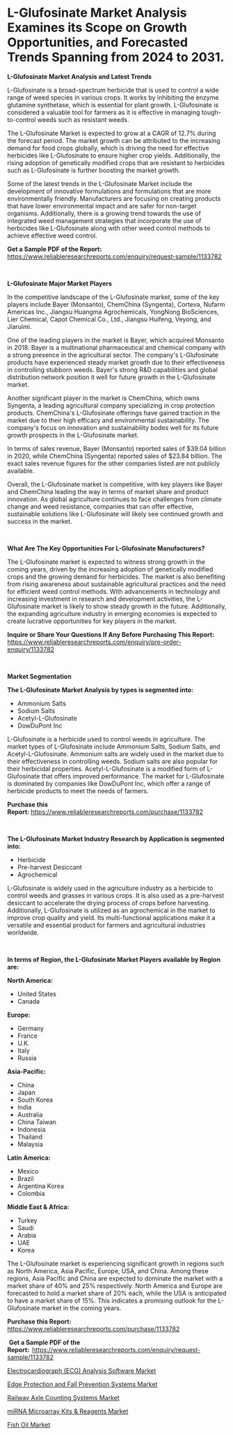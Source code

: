 <p><h1>L-Glufosinate Market Analysis Examines its Scope on Growth Opportunities, and Forecasted Trends Spanning from 2024 to 2031.</h1></p><p><strong>L-Glufosinate Market Analysis and Latest Trends</strong></p>
<p><p>L-Glufosinate is a broad-spectrum herbicide that is used to control a wide range of weed species in various crops. It works by inhibiting the enzyme glutamine synthetase, which is essential for plant growth. L-Glufosinate is considered a valuable tool for farmers as it is effective in managing tough-to-control weeds such as resistant weeds.</p><p>The L-Glufosinate Market is expected to grow at a CAGR of 12.7% during the forecast period. The market growth can be attributed to the increasing demand for food crops globally, which is driving the need for effective herbicides like L-Glufosinate to ensure higher crop yields. Additionally, the rising adoption of genetically modified crops that are resistant to herbicides such as L-Glufosinate is further boosting the market growth.</p><p>Some of the latest trends in the L-Glufosinate Market include the development of innovative formulations and formulations that are more environmentally friendly. Manufacturers are focusing on creating products that have lower environmental impact and are safer for non-target organisms. Additionally, there is a growing trend towards the use of integrated weed management strategies that incorporate the use of herbicides like L-Glufosinate along with other weed control methods to achieve effective weed control.</p></p>
<p><strong>Get a Sample PDF of the Report:&nbsp;</strong> <a href="https://www.reliableresearchreports.com/enquiry/request-sample/1133782">https://www.reliableresearchreports.com/enquiry/request-sample/1133782</a></p>
<p>&nbsp;</p>
<p><strong>L-Glufosinate Major Market Players</strong></p>
<p><p>In the competitive landscape of the L-Glufosinate market, some of the key players include Bayer (Monsanto), ChemChina (Syngenta), Corteva, Nufarm Americas Inc., Jiangsu Huangma Agrochemicals, YongNong BioSciences, Lier Chemical, Capot Chemical Co., Ltd., Jiangsu Huifeng, Veyong, and Jiaruimi.</p><p>One of the leading players in the market is Bayer, which acquired Monsanto in 2018. Bayer is a multinational pharmaceutical and chemical company with a strong presence in the agricultural sector. The company's L-Glufosinate products have experienced steady market growth due to their effectiveness in controlling stubborn weeds. Bayer's strong R&D capabilities and global distribution network position it well for future growth in the L-Glufosinate market.</p><p>Another significant player in the market is ChemChina, which owns Syngenta, a leading agricultural company specializing in crop protection products. ChemChina's L-Glufosinate offerings have gained traction in the market due to their high efficacy and environmental sustainability. The company's focus on innovation and sustainability bodes well for its future growth prospects in the L-Glufosinate market.</p><p>In terms of sales revenue, Bayer (Monsanto) reported sales of $39.04 billion in 2020, while ChemChina (Syngenta) reported sales of $23.84 billion. The exact sales revenue figures for the other companies listed are not publicly available.</p><p>Overall, the L-Glufosinate market is competitive, with key players like Bayer and ChemChina leading the way in terms of market share and product innovation. As global agriculture continues to face challenges from climate change and weed resistance, companies that can offer effective, sustainable solutions like L-Glufosinate will likely see continued growth and success in the market.</p></p>
<p>&nbsp;</p>
<p><strong>What Are The Key Opportunities For L-Glufosinate Manufacturers?</strong></p>
<p><p>The L-Glufosinate market is expected to witness strong growth in the coming years, driven by the increasing adoption of genetically modified crops and the growing demand for herbicides. The market is also benefiting from rising awareness about sustainable agricultural practices and the need for efficient weed control methods. With advancements in technology and increasing investment in research and development activities, the L-Glufosinate market is likely to show steady growth in the future. Additionally, the expanding agriculture industry in emerging economies is expected to create lucrative opportunities for key players in the market.</p></p>
<p><strong>Inquire or Share Your Questions If Any Before Purchasing This Report:</strong> <a href="https://www.reliableresearchreports.com/enquiry/pre-order-enquiry/1133782">https://www.reliableresearchreports.com/enquiry/pre-order-enquiry/1133782</a></p>
<p>&nbsp;</p>
<p><strong>Market Segmentation</strong></p>
<p><strong>The L-Glufosinate Market Analysis by types is segmented into:</strong></p>
<p><ul><li>Ammonium Salts</li><li>Sodium Salts</li><li>Acetyl-L-Glufosinate</li><li>DowDuPont Inc</li></ul></p>
<p><p>L-Glufosinate is a herbicide used to control weeds in agriculture. The market types of L-Glufosinate include Ammonium Salts, Sodium Salts, and Acetyl-L-Glufosinate. Ammonium salts are widely used in the market due to their effectiveness in controlling weeds. Sodium salts are also popular for their herbicidal properties. Acetyl-L-Glufosinate is a modified form of L-Glufosinate that offers improved performance. The market for L-Glufosinate is dominated by companies like DowDuPont Inc, which offer a range of herbicide products to meet the needs of farmers.</p></p>
<p><strong>Purchase this Report:&nbsp;</strong><a href="https://www.reliableresearchreports.com/purchase/1133782">https://www.reliableresearchreports.com/purchase/1133782</a></p>
<p>&nbsp;</p>
<p><strong>The L-Glufosinate Market Industry Research by Application is segmented into:</strong></p>
<p><ul><li>Herbicide</li><li>Pre-harvest Desiccant</li><li>Agrochemical</li></ul></p>
<p><p>L-Glufosinate is widely used in the agriculture industry as a herbicide to control weeds and grasses in various crops. It is also used as a pre-harvest desiccant to accelerate the drying process of crops before harvesting. Additionally, L-Glufosinate is utilized as an agrochemical in the market to improve crop quality and yield. Its multi-functional applications make it a versatile and essential product for farmers and agricultural industries worldwide.</p></p>
<p>&nbsp;</p>
<p><strong>In terms of Region, the L-Glufosinate Market Players available by Region are:</strong></p>
<p>
    <p> <strong> North America: </strong>
        <ul>
            <li>United States</li>
            <li>Canada</li>
        </ul>
        </p> 
    <p> <strong> Europe: </strong>
        <ul>
            <li>Germany</li>
            <li>France</li>
            <li>U.K.</li>
            <li>Italy</li>
            <li>Russia</li>
        </ul>
        </p> 
    <p> <strong> Asia-Pacific: </strong>
        <ul>
            <li>China</li>
            <li>Japan</li>
            <li>South Korea</li>
            <li>India</li>
            <li>Australia</li>
            <li>China Taiwan</li>
            <li>Indonesia</li>
            <li>Thailand</li>
            <li>Malaysia</li>
        </ul>
        </p> 
    <p> <strong> Latin America: </strong>
        <ul>
            <li>Mexico</li>
            <li>Brazil</li>
            <li>Argentina Korea</li>
            <li>Colombia</li>
        </ul>
        </p> 
    <p> <strong> Middle East & Africa: </strong>
        <ul>
            <li>Turkey</li>
            <li>Saudi</li>
            <li>Arabia</li>
            <li>UAE</li>
            <li>Korea</li>
        </ul>
    </p>
    </p>
<p><p>The L-Glufosinate market is experiencing significant growth in regions such as North America, Asia Pacific, Europe, USA, and China. Among these regions, Asia Pacific and China are expected to dominate the market with a market share of 40% and 25% respectively. North America and Europe are forecasted to hold a market share of 20% each, while the USA is anticipated to have a market share of 15%. This indicates a promising outlook for the L-Glufosinate market in the coming years.</p></p>
<p><strong>Purchase this Report: </strong><a href="https://www.reliableresearchreports.com/purchase/1133782">https://www.reliableresearchreports.com/purchase/1133782</a></p>
<p>&nbsp;<strong>Get a Sample PDF of the Report:&nbsp;&nbsp;</strong><a href="https://www.reliableresearchreports.com/enquiry/request-sample/1133782">https://www.reliableresearchreports.com/enquiry/request-sample/1133782</a></p>
<p><strong></strong></p>
<p><p><a href="https://github.com/mahnoor2003/Market-Research-Report-List-3/blob/main/electrocardiograph-ecg-analysis-software-market.md">Electrocardiograph (ECG) Analysis Software Market</a></p><p><a href="https://issuu.com/reportprime-2/docs/edge-protection-and-fall-prevention-systems-market">Edge Protection and Fall Prevention Systems Market</a></p><p><a href="https://issuu.com/reportprime-2/docs/railway-axle-counting-systems-market-size-2030.ppt">Railway Axle Counting Systems Market</a></p><p><a href="https://medium.com/@vrahul.reportprime/mirna-microarray-kits-amp-reagents-market-the-key-to-successful-business-strategy-forecast-till-563fedd50c16">miRNA Microarray Kits & Reagents Market</a></p><p><a href="https://medium.com/@vrahul.reportprime/fish-oil-market-competitive-analysis-market-trends-and-forecast-to-2031-9828a385d490">Fish Oil Market</a></p></p>